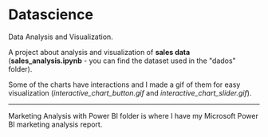# Datascience

Data Analysis and Visualization.

A project about analysis and visualization of **sales data** (**sales_analysis.ipynb** - you can find the dataset used in the "dados" folder).

Some of the charts have interactions and I made a gif of them for easy visualization (*interactive_chart_button.gif* and *interactive_chart_slider.gif*).

---------------------------------------------------------------------------
Marketing Analysis with Power BI folder is where I have my Microsoft Power BI marketing analysis report.
